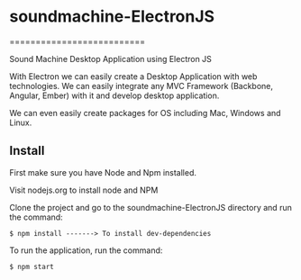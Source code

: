 # soundmachine-ElectronJS
==========================

Sound Machine Desktop Application using Electron JS

With Electron we can easily create a Desktop Application with web technologies. We can easily integrate any MVC Framework (Backbone, Angular, Ember) with it and develop desktop application.

We can even easily create packages for OS including Mac, Windows and Linux.




Install
-------
First make sure you have Node and Npm installed.

Visit nodejs.org to install node and NPM

Clone the project and go to the soundmachine-ElectronJS directory and run the command:

	$ npm install -------> To install dev-dependencies

To run the application, run the command:

	$ npm start